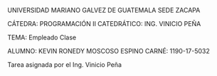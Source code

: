 UNIVERSIDAD MARIANO GALVEZ DE GUATEMALA SEDE ZACAPA

CÁTEDRA: PROGRAMACIÓN II CATEDRÁTICO: ING. VINICIO PEÑA

TEMA: Empleado Clase

ALUMNO: KEVIN RONEDY MOSCOSO ESPINO CARNÉ: 1190-17-5032

Tarea asignada por el Ing. Vinicio Peña
